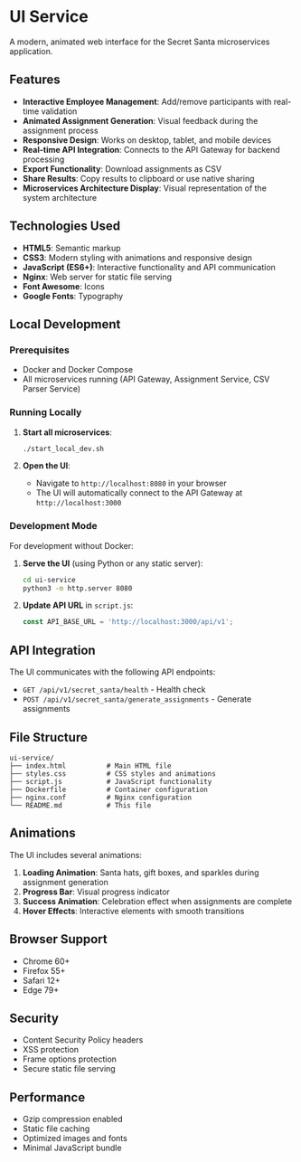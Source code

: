 # UI Service

A modern, animated web interface for the Secret Santa microservices application.

## Features

- **Interactive Employee Management**: Add/remove participants with real-time validation
- **Animated Assignment Generation**: Visual feedback during the assignment process
- **Responsive Design**: Works on desktop, tablet, and mobile devices
- **Real-time API Integration**: Connects to the API Gateway for backend processing
- **Export Functionality**: Download assignments as CSV
- **Share Results**: Copy results to clipboard or use native sharing
- **Microservices Architecture Display**: Visual representation of the system architecture

## Technologies Used

- **HTML5**: Semantic markup
- **CSS3**: Modern styling with animations and responsive design
- **JavaScript (ES6+)**: Interactive functionality and API communication
- **Nginx**: Web server for static file serving
- **Font Awesome**: Icons
- **Google Fonts**: Typography

## Local Development

### Prerequisites
- Docker and Docker Compose
- All microservices running (API Gateway, Assignment Service, CSV Parser Service)

### Running Locally

1. **Start all microservices**:
   ```bash
   ./start_local_dev.sh
   ```

2. **Open the UI**:
   - Navigate to `http://localhost:8080` in your browser
   - The UI will automatically connect to the API Gateway at `http://localhost:3000`

### Development Mode

For development without Docker:

1. **Serve the UI** (using Python or any static server):
   ```bash
   cd ui-service
   python3 -m http.server 8080
   ```

2. **Update API URL** in `script.js`:
   ```javascript
   const API_BASE_URL = 'http://localhost:3000/api/v1';
   ```

## API Integration

The UI communicates with the following API endpoints:

- `GET /api/v1/secret_santa/health` - Health check
- `POST /api/v1/secret_santa/generate_assignments` - Generate assignments

## File Structure

```
ui-service/
├── index.html          # Main HTML file
├── styles.css          # CSS styles and animations
├── script.js           # JavaScript functionality
├── Dockerfile          # Container configuration
├── nginx.conf          # Nginx configuration
└── README.md           # This file
```

## Animations

The UI includes several animations:

1. **Loading Animation**: Santa hats, gift boxes, and sparkles during assignment generation
2. **Progress Bar**: Visual progress indicator
3. **Success Animation**: Celebration effect when assignments are complete
4. **Hover Effects**: Interactive elements with smooth transitions

## Browser Support

- Chrome 60+
- Firefox 55+
- Safari 12+
- Edge 79+

## Security

- Content Security Policy headers
- XSS protection
- Frame options protection
- Secure static file serving

## Performance

- Gzip compression enabled
- Static file caching
- Optimized images and fonts
- Minimal JavaScript bundle
